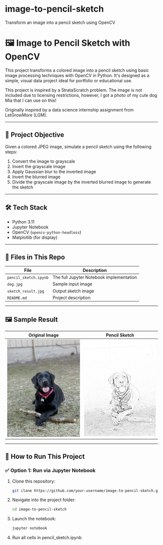 # image-to-pencil-sketch
Transform an image into a pencil sketch using OpenCV

# 🖼️ Image to Pencil Sketch with OpenCV

This project transforms a colored image into a pencil sketch using basic image processing techniques with OpenCV in Python. It's designed as a simple, visual data project ideal for portfolio or educational use.

This project is inspired by a StrataScratch problem. The image is not included due to licensing restrictions, however, I got a photo of my cute dog Mia that I can use on this!

Originally inspired by a data science internship assignment from LetGrowMore (LGM).

---

## 📌 Project Objective

Given a colored JPEG image, simulate a pencil sketch using the following steps:
1. Convert the image to grayscale
2. Invert the grayscale image
3. Apply Gaussian blur to the inverted image
4. Invert the blurred image
5. Divide the grayscale image by the inverted blurred image to generate the sketch

---

## 🛠️ Tech Stack

- Python 3.11
- Jupyter Notebook
- OpenCV (`opencv-python-headless`)
- Matplotlib (for display)

---

## 📂 Files in This Repo

| File                  | Description                              |
|-----------------------|------------------------------------------|
| `pencil_sketch.ipynb` | The full Jupyter Notebook implementation |
| `dog.jpg`             | Sample input image                       |
| `sketch_result.jpg`   | Output sketch image                      |
| `README.md`           | Project description                      |

---

## 🖼️ Sample Result

| Original Image | Pencil Sketch |
|----------------|----------------|
| ![Original](dog.jpg) | ![Sketch](sketch_result.jpg) |

---

## 🚀 How to Run This Project

### ✅ Option 1: Run via Jupyter Notebook
1. Clone this repository:
   ```bash
   git clone https://github.com/your-username/image-to-pencil-sketch.git

2. Navigate into the project folder:
   ```bash
   cd image-to-pencil-sketch
   
4. Launch the notebook:
   ```bash
   jupyter notebook
   
5. Run all cells in pencil_sketch.ipynb
